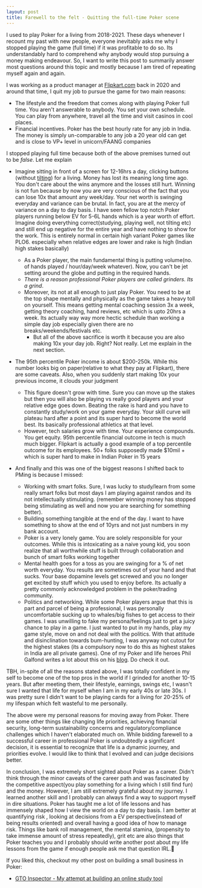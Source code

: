 ```yaml
---
layout: post
title: Farewell to the felt - Quitting the full-time Poker scene
---
```


I used to play Poker for a living from 2018-2021. These days whenever I recount my past with new people, everyone inevitably asks me why I stopped playing the game (full time) if it was profitable to do so. Its understandably hard to comprehend why anybody would stop pursuing a money making endeavour. So, I want to write this post to summarily answer most questions around this topic and mostly because I am tired of repeating myself again and again. 

I was working as a product manager at [Flipkart.com](https://flipkart.com) back in 2020 and around that time, I quit my job to pursue the game for two main reasons: 

- The lifestyle and the freedom that comes along with playing Poker full time. You aren't answerable to anybody. You set your own schedule. You can play from anywhere, travel all the time and visit casinos in cool places.
- Financial incentives. Poker has the best hourly rate for any job in India. The money is simply un-comparable to any job a 20 year old can get and is close to VP+ level in unicorn/FAANG companies

I stopped playing full time because both of the above premises turned out to be *false*. Let me explain

- Imagine sitting in front of a screen for 12-16hrs a day, clicking buttons (without [tilting](https://en.wikipedia.org/wiki/Tilt_(poker))) for a living. Money has lost its meaning long time ago. You don't care about the wins anymore and the losses still hurt. Winning is not fun because by now you are very conscious of the fact that you can lose 10x that amount any week/day. Your net worth is swinging everyday and variance can be brutal. In fact, you are at the mercy of variance on a day to day basis. I have seen fellow top notch Poker players running below EV for 5-6L hands which is a year worth of effort. Imagine doing everything correct(studying, playing well, not tilting etc) and still end up negative for the entire year and have nothing to show for the work. This is entirely normal in certain high variant Poker games like PLO6. especially when relative edges are lower and rake is high (Indian high stakes basically)

  - As a Poker player, the main fundamental thing is putting volume(no. of hands played / hour/day/week whatever). Now, you can't be jet setting around the globe and putting in the required hands. 
  - *There is a reason professional Poker players are called grinders. Its a grind*. 
  - Moreover, its not at all enough to just play Poker. You need to be at the top shape mentally and physically as the game takes a heavy toll on yourself. This means getting mental coaching session 3x a week, getting theory coaching, hand reviews, etc which is upto 20hrs a week. Its actually way way more hectic schedule than working a simple day job especially given there are no breaks/weekends/festivals etc. 
    - But all of the above sacrifice is worth it because you are also making 10x your day job. Right? Not really. Let me explain in the next section. 

- The 95th percentile Poker income is about $200-250k. While this number looks big on paper(relative to what they pay at Flipkart), there are some caveats. Also, when you suddenly start making 10x your previous income, it clouds your judgment

  - This figure doesn't grow with time. Sure you can move up the stakes but then you will also be playing vs really good players and your relative edge goes down. Beating the rake is hard and you have to constantly study/work on your game everyday. Your skill curve will plateau hard after a point and its super hard to become the world best. Its basically professional athletics at that level.
  - However, tech salaries grow with time. Your experience compounds. You get equity. 95th percentile financial outcome in tech is much much bigger. Flipkart is actually a good example of a top percentile outcome for its employees. 50+ folks supposedly made $10mil + which is super hard to make in Indian Poker in 15 years 

- And finally and this was one of the biggest reasons I shifted back to PMing is because I missed: 

  - Working with smart folks. Sure, I was lucky to study/learn from some really smart folks but most days I am playing against randos and its not intellectually stimulating. (remember winning money has stopped being stimulating as well and now you are searching for something better). 
  - Building something tangible at the end of the day. I want to have something to show at the end of 10yrs and not just numbers in my bank account. 
  - Poker is a very lonely game. You are solely responsible for your outcomes. While this is intoxicating as a naive young kid, you soon realize that all worthwhile stuff is built through collaboration and bunch of smart folks working together
  - Mental health goes for a toss as you are swinging for a % of net worth everyday. You results are sometimes out of your hand and that sucks. Your base dopamine levels get screwed and you no longer get excited by stuff which you used to enjoy before. Its actually a pretty commonly acknowledged problem in the poker/trading community. 
  - Politics and networking. While some Poker players argue that this is part and parcel of being a professional, I was personally uncomfortable sucking up to whales/big fishes to get access to their games. I was unwilling to fake my persona/feelings just to get a juicy chance to play in a game. I just wanted to put in my hands, play my game style, move on and not deal with the politics. With that attitude and disinclination towards bum-hunting, I was anyway not cutout for the highest stakes (its a compulsory now to do this as highest stakes in India are all private games). One of my Poker and life heroes Phil Galfond writes a lot about this on his [blog](https://newsletter.philgalfond.com/). Do check it out. 

TBH, in-spite of all the reasons stated above, I was totally confident in my self to become one of the top pros in the world if I grinded for another 10-15 years. But after meeting them, their lifestyle, earnings, swings etc, I wasn't sure I wanted that life for myself when I am in my early 40s or late 30s. I was pretty sure I didn't want to be playing cards for a living for 20-25% of my lifespan which felt wasteful to me personally. 
  
The above were my personal reasons for moving away from Poker. There are some other things like changing life priorities, achieving financial security, long-term sustainability concerns and regulatory/compliance challenges which I haven't elaborated much on. While bidding farewell to a successful career in professional Poker is undoubtedly a significant decision, it is essential to recognize that life is a dynamic journey, and priorities evolve. I would like to think that I evolved and can judge decisions better. 

In conclusion, I was extremely short sighted about Poker as a career. Didn't think through the minor caveats of the career path and was fascinated by the competitive aspect(you play something for a living which I still find fun) and the money. However, I am still extremely grateful about my journey. I learned another skill and I probably can always find a way to support myself in dire situations. Poker has taught me a lot of life lessons and has immensely shaped how I view the world on a day to day basis. I am better at quantifying risk , looking at decisions from a EV perspective(instead of being results oriented) and overall having a good idea of how to manage risk. Things like bank roll management, the mental stamina, (propensity to take immense amount of stress repeatedly), grit etc are also things that Poker teaches you and I probably should write another post about my life lessons from the game if enough people ask me that question IRL.🤣

If you liked this, checkout my other post on building a small business in Poker: 

- [GTO Inspector - My attempt at building an online study tool](https://rnikhil.com/2022/06/15/gtoinspector-startup.html)